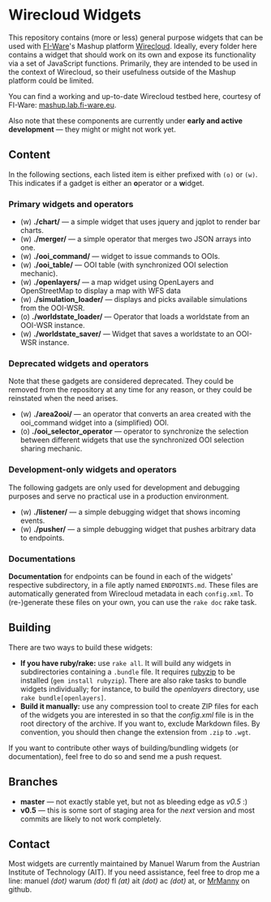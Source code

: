 # Wirecloud Widgets

This repository contains (more or less) general purpose widgets that can be used with
[FI-Ware](http://www.fi-ware.eu/)'s Mashup platform [Wirecloud](http://conwet.fi.upm.es/wirecloud/).
Ideally, every folder here contains a widget that should work on its own and expose its functionality via a set of
JavaScript functions. Primarily, they are intended to be used in the context of Wirecloud, so their usefulness outside
of the Mashup platform could be limited.

You can find a working and up-to-date Wirecloud testbed here, courtesy of FI-Ware: [mashup.lab.fi-ware.eu](https://mashup.lab.fi-ware.eu).

Also note that these components are currently under **early and active development** — they might or might not work yet.


## Content

In the following sections, each listed item is either prefixed with `(o)` or `(w)`. This indicates if a gadget is either
an **o**perator or a **w**idget.

### Primary widgets and operators

* (w) **./chart/** — a simple widget that uses jquery and jqplot to render bar charts.
* (w) **./merger/** — a simple operator that merges two JSON arrays into one.
* (w) **./ooi_command/** — widget to issue commands to OOIs.
* (w) **./ooi_table/** — OOI table (with synchronized OOI selection mechanic).
* (w) **./openlayers/** — a map widget using OpenLayers and OpenStreetMap to display a map with WFS data
* (w) **./simulation_loader/** — displays and picks available simulations from the OOI-WSR.
* (o) **./worldstate_loader/** — Operator that loads a worldstate from an OOI-WSR instance.
* (w) **./worldstate_saver/** — Widget that saves a worldstate to an OOI-WSR instance.

### Deprecated widgets and operators

Note that these gadgets are considered deprecated. They could be removed from the repository at any time for any reason,
or they could be reinstated when the need arises.

* (w) **./area2ooi/** — an operator that converts an area created with the ooi_command widget into a (simplified) OOI.
* (o) **./ooi_selector_operator** — operator to synchronize the selection between different widgets that use the synchronized OOI selection sharing mechanic.

### Development-only widgets and operators

The following gadgets are only used for development and debugging purposes and serve no practical use in a
production environment.

* (w) **./listener/** — a simple debugging widget that shows incoming events.
* (w) **./pusher/** — a simple debugging widget that pushes arbitrary data to endpoints.

### Documentations

**Documentation** for endpoints can be found in each of the widgets' respective subdirectory, in a file aptly
named `ENDPOINTS.md`. These files are automatically generated from Wirecloud metadata in each `config.xml`.
To (re-)generate these files on your own, you can use the `rake doc` rake task.

## Building

There are two ways to build these widgets:

* **If you have ruby/rake:** use `rake all`. It will build any widgets in subdirectories containing a `.bundle` file. It requires [rubyzip](https://github.com/rubyzip/rubyzip) to be installed (`gem install rubyzip`).
There are also rake tasks to bundle widgets individually; for instance, to build the *openlayers* directory, use `rake bundle[openlayers]`.
* **Build it manually:** use any compression tool to create ZIP files for each of the widgets you are interested in so that the *config.xml* file is in the root directory of the archive. If you want to, exclude Markdown files.
By convention, you should then change the extension from `.zip` to `.wgt`.

If you want to contribute other ways of building/bundling widgets (or documentation), feel free to do so and send me a push request.

## Branches

* **master** — not exactly stable yet, but not as bleeding edge as *v0.5* :)
* **v0.5** — this is some sort of staging area for the *next* version and most commits are likely to not work completely.

## Contact

Most widgets are currently maintained by Manuel Warum from the Austrian Institute of Technology (AIT). If you need assistance,
feel free to drop me a line: manuel *(dot)* warum *(dot)* fl *(at)* ait *(dot)* ac *(dot)* at, or [MrManny](https://github.com/MrManny) on github.
